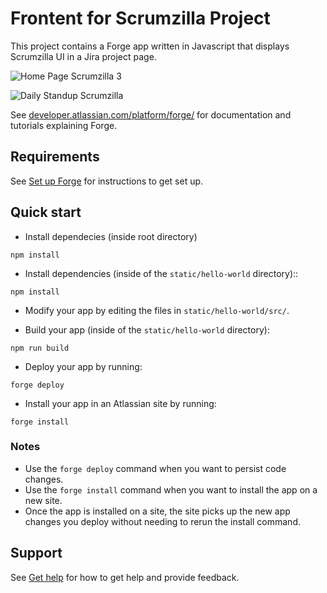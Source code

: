 # Frontent for Scrumzilla Project

This project contains a Forge app written in Javascript that displays Scrumzilla UI in a Jira project page.

![Home Page Scrumzilla 3](https://user-images.githubusercontent.com/50131027/207849241-2d99698e-e684-47f7-b3a8-a86ed20dbea2.png)

![Daily Standup Scrumzilla](https://user-images.githubusercontent.com/50131027/207849299-42427cb9-1810-4558-99b0-5053d77f33ad.png)


See [developer.atlassian.com/platform/forge/](https://developer.atlassian.com/platform/forge) for documentation and tutorials explaining Forge.

## Requirements

See [Set up Forge](https://developer.atlassian.com/platform/forge/set-up-forge/) for instructions to get set up.

## Quick start
- Install dependecies (inside root directory)
```
npm install
```
- Install dependencies (inside of the `static/hello-world` directory)::
```
npm install
```

- Modify your app by editing the files in `static/hello-world/src/`.

- Build your app (inside of the `static/hello-world` directory):
```
npm run build
```

- Deploy your app by running:
```
forge deploy
```

- Install your app in an Atlassian site by running:
```
forge install
```

### Notes
- Use the `forge deploy` command when you want to persist code changes.
- Use the `forge install` command when you want to install the app on a new site.
- Once the app is installed on a site, the site picks up the new app changes you deploy without needing to rerun the install command.

## Support

See [Get help](https://developer.atlassian.com/platform/forge/get-help/) for how to get help and provide feedback.

